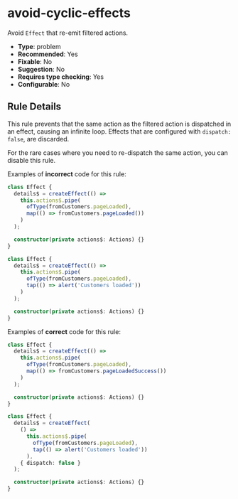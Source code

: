 # avoid-cyclic-effects

Avoid `Effect` that re-emit filtered actions.

- **Type**: problem
- **Recommended**: Yes
- **Fixable**: No
- **Suggestion**: No
- **Requires type checking**: Yes
- **Configurable**: No

<!-- Everything above this generated, do not edit -->
<!-- MANUAL-DOC:START -->

## Rule Details

This rule prevents that the same action as the filtered action is dispatched in an effect, causing an infinite loop.
Effects that are configured with `dispatch: false`, are discarded.

For the rare cases where you need to re-dispatch the same action, you can disable this rule.

Examples of **incorrect** code for this rule:

```ts
class Effect {
  details$ = createEffect(() =>
    this.actions$.pipe(
      ofType(fromCustomers.pageLoaded),
      map(() => fromCustomers.pageLoaded())
    )
  );

  constructor(private actions$: Actions) {}
}

class Effect {
  details$ = createEffect(() =>
    this.actions$.pipe(
      ofType(fromCustomers.pageLoaded),
      tap(() => alert('Customers loaded'))
    )
  );

  constructor(private actions$: Actions) {}
}
```

Examples of **correct** code for this rule:

```ts
class Effect {
  details$ = createEffect(() =>
    this.actions$.pipe(
      ofType(fromCustomers.pageLoaded),
      map(() => fromCustomers.pageLoadedSuccess())
    )
  );

  constructor(private actions$: Actions) {}
}

class Effect {
  details$ = createEffect(
    () =>
      this.actions$.pipe(
        ofType(fromCustomers.pageLoaded),
        tap(() => alert('Customers loaded'))
      ),
    { dispatch: false }
  );

  constructor(private actions$: Actions) {}
}
```
